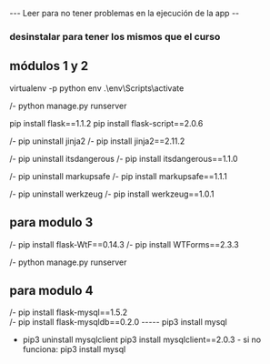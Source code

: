 --- Leer para no tener problemas en la ejecución de la app --
### desinstalar para tener los mismos que el curso 

## módulos 1 y 2

virtualenv -p python env
.\env\Scripts\activate

/- python manage.py runserver


pip install flask==1.1.2
pip install flask-script==2.0.6

/- pip uninstall jinja2
/- pip install jinja2==2.11.2

/- pip uninstall itsdangerous
/- pip install itsdangerous==1.1.0

/- pip uninstall markupsafe
/- pip install markupsafe==1.1.1

/- pip uninstall werkzeug
/- pip install werkzeug==1.0.1

## para modulo 3

/- pip install flask-WtF==0.14.3
/- pip install WTForms==2.3.3

/- python manage.py runserver

## para modulo 4

/- pip install  flask-mysql==1.5.2  
/- pip install  flask-mysqldb==0.2.0
-----   pip3 install mysql

- pip3 uninstall mysqlclient
pip3 install mysqlclient==2.0.3 - si no funciona: 
pip3 install mysql